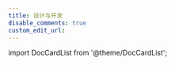 ```yaml
---
title: 设计与开发
disable_comments: true
custom_edit_url:
---
```


import DocCardList from '@theme/DocCardList';

<DocCardList />
